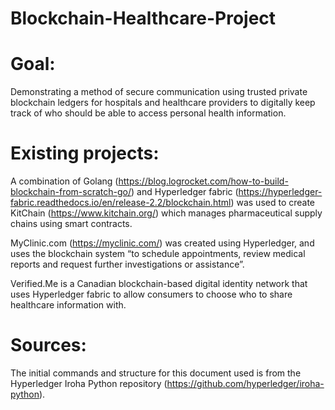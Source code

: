 # Blockchain-Healthcare-Project

# Goal: 

Demonstrating a method of secure communication using trusted private blockchain ledgers for hospitals and healthcare providers to digitally keep track of who should be able to access personal health information. 

# Existing projects: 

A combination of Golang (https://blog.logrocket.com/how-to-build-blockchain-from-scratch-go/) and Hyperledger fabric (https://hyperledger-fabric.readthedocs.io/en/release-2.2/blockchain.html) was used to create KitChain (https://www.kitchain.org/) which manages pharmaceutical supply chains using smart contracts.
	
MyClinic.com (https://myclinic.com/) was created using Hyperledger, and uses the blockchain system “to schedule appointments, review medical reports and request further investigations or assistance”.
	
Verified.Me is a Canadian blockchain-based digital identity network that uses Hyperledger fabric to allow consumers to choose who to share healthcare information with.

# Sources: 

The initial commands and structure for this document used is from the Hyperledger Iroha Python repository (https://github.com/hyperledger/iroha-python).

